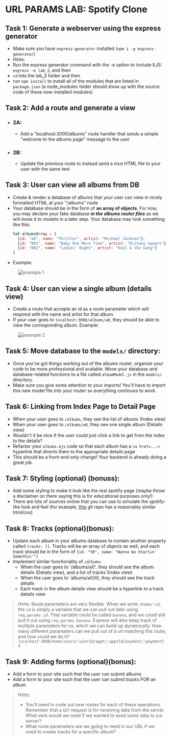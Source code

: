 
# URL PARAMS LAB: Spotify Clone

## Task 1: Generate a webserver using the express generator
- Make sure you have `express-generator` installed (`npm i -g express-generator`)
- Hints: 
- Run the express generator command with the -e option to include EJS: `express -e lab_3`, and then 
- `cd` into the lab_3 folder and then 
- run `npm install` to install all of the modules that are listed in `package.json` (a node_modules folder should show up with the source code of these now-installed modules)

## Task 2: Add a route and generate a view
- ### 2A:
  - Add a "localhost:3000/albums" route handler that sends a simple "welcome to the albums page" message to the user
- ### 2B:
  - Update the previous route to instead send a nice HTML file to your user with the same text
  
## Task 3: User can view all albums from DB
- Create & render a database of albums that your user can view in nicely formatted HTML at your "/albums" route
- Your database should be in the form of **an array of objects**. For now, you may declare your fake database ***in the albums router files*** as we will move it to models in a later step. Your database may look something like this:
    ```javascript
    let albumsArray = [
      {id: "a0", name: "Thriller", artist: "Michael Jackson"},
      {id: "001", name: "Baby One More Time", artist: "Britney Spears"},
      {id: "002", name: "Ladies' Night", artist: "Kool & the Gang"}
    ]
    ```
 - Example: 
 
 > ![example 1](https://i.imgur.com/9fp1fZN.png)
 
 ## Task 4: User can view a single album (details view)
 - Create a route that accepts an id as a route parameter which will respond with the name and artist for that album.
  - If your user goes to `localhost:3000/albums/a0`, they should be able to view the corresponding album. Example:
  
 > ![example 2](https://imgur.com/7MbhypW.png)
  
 ## Task 5: Move database to the `models/` directory:
 - Once you've got things working out of the albums router, organize your code to be more professional and scalable. Move your database and database-related functions to a file called `albumModel.js` in the `models/` directory. 
 - Make sure you give some attention to your imports! You'll have to import this new model file into your router so everything continues to work.
 
 ## Task 6: Linking from Index Page to Detail Page
 - When your user goes to `/albums`, they see the list of albums (Index view)
 - When your user goes to `/albums/a0`, they see one single album (Details view)
 - Wouldn't it be nice if the user could just click a link to get from the index to the details?
 - Refactor your `albums.ejs` code so that each album has a `<a href=...>` hyperlink that directs them to the appropriate details page
  - This should be a front-end only change! Your backend is already doing a great job.
  
## Task 7: Styling (optional) (bonuss):
- Add some styling to make it look like the real spotify page (maybe throw a disclaimer on there saying this is for educational purposes only!)
- There are lots of sources online that you can use to simulate the spotify-like look and feel (for example, <a href="https://github.com/IvanDF/html-css-spotifyweb">this</a> git repo has a reasonably similar html/css)

## Task 8: Tracks (optional)(bonus):
- Update each album in your albums database to contain another property called `tracks: []`. Tracks will be an array of objects as well, and each track should be in the form of `{id: "t0", name: "Wanna be Startin' Somethin'"}`
- Implement similar functionality of `/albums`:
  - When the user goes to '/albums/a0', they should see the album details (Details view), and a list of tracks (Index view)
  - When the user goes to 'albums/a0/t0, they should see the track details 
  - Each track in the album details view should be a hyperlink to a track details view
> Hints: Route parameters are very flexible. When we write `/home/:id`, the `id` is simply a variable that we can pull out later using `req.params.id`. That variable could be called `banana`, and we could still pull it out using `req.params.banana`. Express will also keep track of mulitple parameters for us, which we can build up dynamically. How many different paramaters can we pull out of a url matching this route, and how could we do it? `localhost:3000/home/users/:userId/appt/:apptId/payment/:paymentId`

## Task 9: Adding forms (optional)(bonus):
- Add a form to your site such that the user can submit albums
- Add a form to your site such that the user can submit tracks FOR an album
> Hints: 
> - You'll need to code out new routes for each of these operations. Remember that a `GET` request is for receiving data from the server. What verb would we need if we wanted to send some data to our server?
> - What route parameters are we going to need in our URL if we need to create tracks for a specific album?

